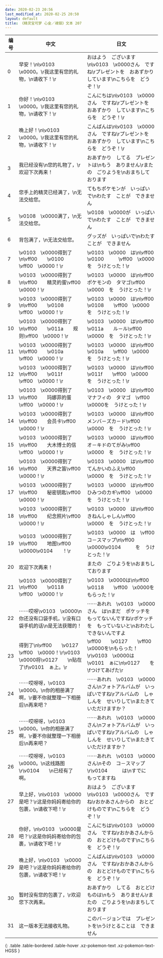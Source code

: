 ```yaml
---
date: 2020-02-23 20:56
last_modified_at: 2020-02-25 20:50
layout: default
title: 《精灵宝可梦 心金／魂银》文本 207
---
```

| 编号 | 中文 | 日文 |
| ---- | ---- | ---- |
| 0 | 早安！\n\v0103　\x0000。\r我这里有您的礼物，\n请收下！\r | おはよう　ございます\n\v0103　\x0000さん　ですね\rプレゼントを　おあずかり　しています\nこちらを　どうぞ！\r |
| 1 | 你好！\n\v0103　\x0000。\r我这里有您的礼物，\n请收下！\r | こんにちは\n\v0103　\x0000さん　ですね\rプレゼントを　おあずかり　しています\nこちらを　どうぞ！\r |
| 2 | 晚上好！\n\v0103　\x0000。\r我这里有您的礼物，\n请收下！\r | こんばんは\n\v0103　\x0000さん　ですね\rプレゼントを　おあずかり　しています\nこちらを　どうぞ！\r |
| 3 | 我已经没有\n您的礼物了，\r欢迎下次再来！ | おあずかり　してる　プレゼントは\nもう　ありません\rまたの　ごりようを\nおまちして　おります |
| 4 | 您手上的精灵已经满了，\n无法交给您。 | てもちポケモンが　いっぱい　で\nわたす　ことが　できません |
| 5 | \v0108　\x0000满了，\n无法交给您。 | \v0108　\x0000が　いっぱいで\nわたす　ことが　できません |
| 6 | 背包满了，\n无法交给您。 | グッズが　いっぱいで\nわたす　ことが　できません |
| 7 | \v0103　\x0000得到了\n\vff00　　\v0100　　\vff00　\x0000！\r | \v0103　\x0000　は\n\vff00　　\v0100　　　\vff00　\x0000を　うけとった！\r |
| 8 | \v0103　\x0000得到了\n\vff00　　精灵的蛋\vff00　\x0000！\r | \v0103　\x0000　は\n\vff00　　ポケモンの　タマゴ\vff00　\x0000　を　うけとった！\r |
| 9 | \v0103　\x0000得到了\n\vff00　　\v0108　　\vff00　\x0000！\r | \v0103　\x0000　は\n\vff00　　\v0108　　\vff00　\x0000　を　うけとった！\r |
| 10 | \v0103　\x0000得到了\n\vff00　　\v011a　　规则\vff00　\x0000！\r | \v0103　\x0000　は\n\vff00　　\v011a　　ル－ル\vff00　\x0000　を　うけとった！\r |
| 11 | \v0103　\x0000得到了\n\vff00　　\v010a　　\vff00　\x0000！\r | \v0103　\x0000　は\n\vff00　　\v010a　　\vff00　\x0000　を　うけとった！\r |
| 12 | \v0103　\x0000得到了\n\vff00　　\v011f　　\vff00　\x0000！\r | \v0103　\x0000　は\n\vff00　　\v011f　　\vff00　\x0000　を　うけとった！\r |
| 13 | \v0103　\x0000得到了\n\vff00　　玛娜菲的蛋\vff00　\x0000！\r | \v0103　\x0000　は\n\vff00　　マナフィの　タマゴ　\vff00　\x0000を　うけとった！\r |
| 14 | \v0103　\x0000得到了\n\vff00　　会员卡\vff00　\x0000！\r | \v0103　\x0000　は\n\vff00　　メンバ－ズカ－ド\vff00　\x0000　を　うけとった！\r |
| 15 | \v0103　\x0000得到了\n\vff00　　大木博士的信\vff00　\x0000！\r | \v0103　\x0000　は\n\vff00　　オ－キドのてがみ\vff00　\x0000　を　うけとった！\r |
| 16 | \v0103　\x0000得到了\n\vff00　　天界之笛\vff00　\x0000！\r | \v0103　\x0000　は\n\vff00　　てんかいのふえ\vff00　\x0000　を　うけとった！\r |
| 17 | \v0103　\x0000得到了\n\vff00　　秘密钥匙\vff00　\x0000！\r | \v0103　\x0000　は\n\vff00　　ひみつのカギ\vff00　\x0000　を　うけとった！\r |
| 18 | \v0103　\x0000得到了\n\vff00　　纪念照片\vff00　\x0000！\r | \v0103　\x0000　は\n\vff00　　きねんしゃしん\vff00　\x0000　を　うけとった！\r |
| 19 | \v0103　\x0000得到了\n\vff00　　地图\vff00　\x0000\v0104　　！\r | \v0103　\x0000　は　\vff00　　コ－スマップ\n\vff00　\x0000\v0104　　　を　うけとった！\r |
| 20 | 欢迎下次再来！ | またの　ごりようを\nおまちしております |
| 21 | \v0103　\x0000得到了\n\vff00　　\v0118　　\vff00　\x0000！\r | \v0103　\x0000は\n\vff00　　\v0118　　\vff00　\x0000を　もらった！\r |
| 22 | ⋯⋯哎呀\v0103　\x0000\n你还没有口袋手机，\r没有口袋手机的话\n是无法获赠的！ | ⋯⋯あれれ　\v0103　\x0000さん　は\nまだ　ポケッチを　もってないんですね\rポケッチを　もっていないと\nおわたし　できないんですよ |
| 23 | 得到了\n\vff00　　\v0127　　\vff00　\x0000！\r\v0103　\x0000将\v0127　　\n贴在了\f\v0101　ぁ上。\r | \vff00　　\v0127　　\vff00　\x0000を\nもらった！\r\v0103　\x0000は　\v0101　ぁに\n\v0127　　を\fつけてあげた\r |
| 24 | ⋯⋯哎呀呀，\v0103　\x0000。\n你的相册满了啊，\r要不你就整理一下相册后\n再来吧？ | ⋯⋯あれれ　\v0103　\x0000さん\nフォトアルバムが　いっぱいですね\rアルバムの　しゃしんを　せいりして\nまたきて　いただけますか？ |
| 25 | ⋯⋯哎呀呀，\v0103　\x0000。\n你的相册满了啊，\r要不你就整理一下相册后\n再来吧？ | ⋯⋯あれれ　\v0103　\x0000さん\nフォトアルバムが　いっぱいですね\rアルバムの　しゃしんを　せいりして\nまたきて　いただけますか？ |
| 26 | ⋯⋯哎呀呀，\v0103　\x0000。\n这线路图\r\v0104　　\n已经有了啊。 | ⋯⋯あれれ　\v0103　\x0000さん\nその　コ－スマップ\r\v0104　　　は\nすでに　もってますね |
| 27 | 早上好，\n\v0103　\x0000是吧？\r这是你妈妈寄给你的包裹，\n请收下吧！\r | おはよう　ございます\n\v0103　\x0000さん　ですね\rおかあさんからの　おとどけものです\nこちらを　どうぞ！\r |
| 28 | 你好，\n\v0103　\x0000是吧？\r这是你妈妈寄给你的包裹，\n请收下吧！\r | こんにちは\n\v0103　\x0000さん　ですね\rおかあさんからの　おとどけものです\nこちらを　どうぞ！\r |
| 29 | 晚上好，\n\v0103　\x0000是吧？\r这是你妈妈寄给你的包裹，\n请收下吧！\r | こんばんは\n\v0103　\x0000さん　ですね\rおかあさんからの　おとどけものです\nこちらを　どうぞ！\r |
| 30 | 暂时没有您的包裹了，\r欢迎您下次再来。 | おあずかり　してる　おとどけものは\nもう　ありません\rまたの　ごりようを\nおまちして　おります |
| 31 | 这一版本无法接收礼物。 | このバ－ジョンでは　プレゼントを\nうけとることは　できません |
{: .table .table-bordered .table-hover .xz-pokemon-text .xz-pokemon-text-HGSS }